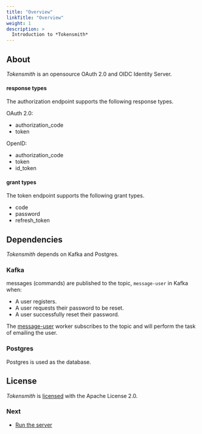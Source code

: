 ```yaml
---
title: "Overview"
linkTitle: "Overview"
weight: 1
description: >
  Introduction to *Tokensmith*
---
```


## About

*Tokensmith* is an opensource OAuth 2.0 and OIDC Identity Server. 

#### response types
The authorization endpoint supports the following response types.

OAuth 2.0:
 - authorization_code
 - token

OpenID:
 - authorization_code
 - token
 - id_token
 

#### grant types
The token endpoint supports the following grant types.

 - code
 - password
 - refresh_token

## Dependencies

*Tokensmith* depends on Kafka and Postgres.

### Kafka

messages (commands) are published to the topic, `message-user` in Kafka when:
 - A user registers.
 - A user requests their password to be reset.
 - A user successfully reset their password.
 
The [message-user](https://github.com/tokensmith/message-user) worker subscribes to the topic and will perform the task of emailing the user.

### Postgres

Postgres is used as the database.

## License

*Tokensmith* is [licensed](https://github.com/tokensmith/tokensmith/blob/main/LICENSE.txt) with the Apache License 2.0.
  
### Next

* [Run the server](/docs/run-the-server/)

